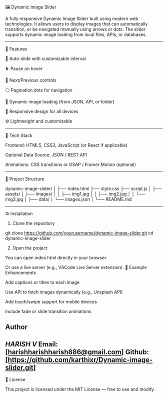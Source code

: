 🖼️ Dynamic Image Slider

A fully responsive Dynamic Image Slider built using modern web technologies. It allows users to display images that can automatically transition, or be navigated manually using arrows or dots. The slider supports dynamic image loading from local files, APIs, or databases.


---

🚀 Features

🔁 Auto-slide with customizable interval

⏸️ Pause on hover

🧭 Next/Previous controls

⚪ Pagination dots for navigation

🌄 Dynamic image loading (from JSON, API, or folder)

📱 Responsive design for all devices

⚙️ Lightweight and customizable



---

🧩 Tech Stack

Frontend: HTML5, CSS3, JavaScript (or React if applicable)

Optional Data Source: JSON / REST API

Animations: CSS transitions or GSAP / Framer Motion (optional)



---

📁 Project Structure

dynamic-image-slider/
│
├── index.html
├── style.css
├── script.js
│
├── assets/
│   ├── images/
│   │   ├── img1.jpg
│   │   ├── img2.jpg
│   │   └── img3.jpg
│
├── data/
│   └── images.json
│
└── README.md


---

⚙️ Installation

1. Clone the repository

git clone https://github.com/yourusername/dynamic-image-slider.git
cd dynamic-image-slider


2. Open the project

You can open index.html directly in your browser.

Or use a live server (e.g., VSCode Live Server extension).
🧠 Example Enhancements

Add captions or titles to each image

Use API to fetch images dynamically (e.g., Unsplash API)

Add touch/swipe support for mobile devices

Include fade or slide transition animations


## Author
*HARISH V*
Email:[harishharishharish886@gmail.com]
Github:[https://github.com/karthixr/Dynamic-image-slider.git]
---

🧾 License

This project is licensed under the MIT License — free to use and modify.
